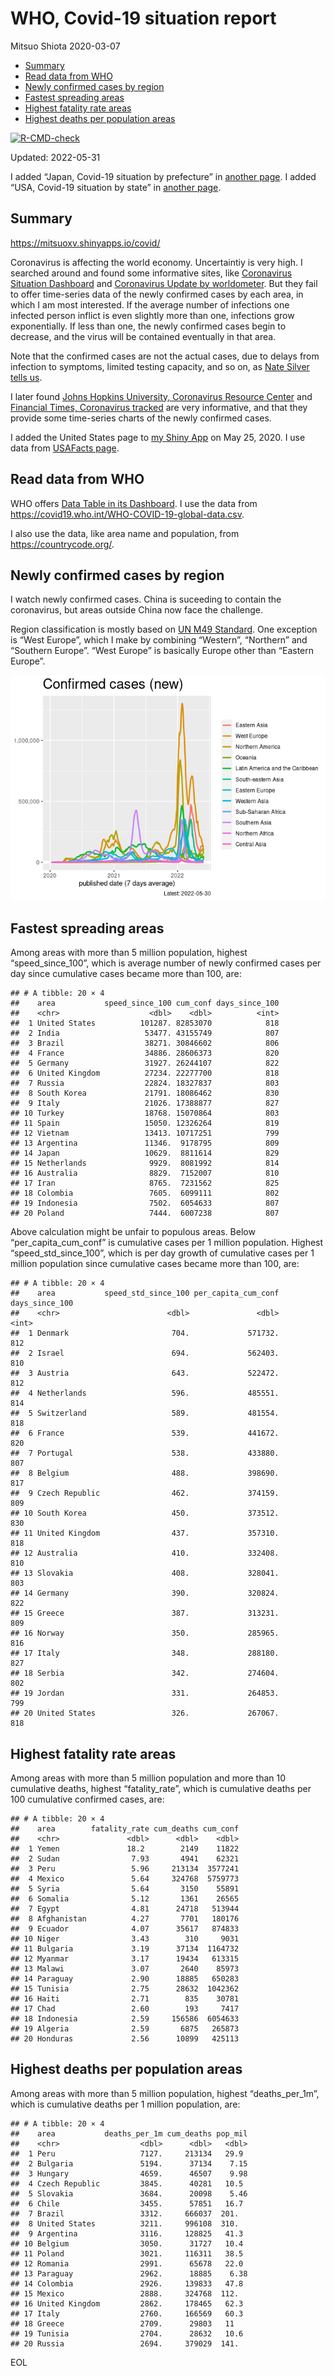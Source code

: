 WHO, Covid-19 situation report
================
Mitsuo Shiota
2020-03-07

-   [Summary](#summary)
-   [Read data from WHO](#read-data-from-who)
-   [Newly confirmed cases by region](#newly-confirmed-cases-by-region)
-   [Fastest spreading areas](#fastest-spreading-areas)
-   [Highest fatality rate areas](#highest-fatality-rate-areas)
-   [Highest deaths per population
    areas](#highest-deaths-per-population-areas)

<!-- badges: start -->

[![R-CMD-check](https://github.com/mitsuoxv/covid/workflows/R-CMD-check/badge.svg)](https://github.com/mitsuoxv/covid/actions)
<!-- badges: end -->

Updated: 2022-05-31

I added “Japan, Covid-19 situation by prefecture” in [another
page](Japan.md). I added “USA, Covid-19 situation by state” in [another
page](USA.md).

## Summary

<https://mitsuoxv.shinyapps.io/covid/>

Coronavirus is affecting the world economy. Uncertaintiy is very high. I
searched around and found some informative sites, like [Coronavirus
Situation
Dashboard](https://who.maps.arcgis.com/apps/opsdashboard/index.html#/c88e37cfc43b4ed3baf977d77e4a0667)
and [Coronavirus Update by
worldometer](https://www.worldometers.info/coronavirus/). But they fail
to offer time-series data of the newly confirmed cases by each area, in
which I am most interested. If the average number of infections one
infected person inflict is even slightly more than one, infections grow
exponentially. If less than one, the newly confirmed cases begin to
decrease, and the virus will be contained eventually in that area.

Note that the confirmed cases are not the actual cases, due to delays
from infection to symptoms, limited testing capacity, and so on, as
[Nate Silver tells
us](https://fivethirtyeight.com/features/coronavirus-case-counts-are-meaningless/).

I later found [Johns Hopkins University, Coronavirus Resource
Center](https://coronavirus.jhu.edu/) and [Financial Times, Coronavirus
tracked](https://www.ft.com/content/a26fbf7e-48f8-11ea-aeb3-955839e06441)
are very informative, and that they provide some time-series charts of
the newly confirmed cases.

I added the United States page to [my Shiny
App](https://mitsuoxv.shinyapps.io/covid/) on May 25, 2020. I use data
from [USAFacts
page](https://usafacts.org/visualizations/coronavirus-covid-19-spread-map/).

## Read data from WHO

WHO offers [Data Table in its Dashboard](https://covid19.who.int/table).
I use the data from
<https://covid19.who.int/WHO-COVID-19-global-data.csv>.

I also use the data, like area name and population, from
<https://countrycode.org/>.

## Newly confirmed cases by region

I watch newly confirmed cases. China is suceeding to contain the
coronavirus, but areas outside China now face the challenge.

Region classification is mostly based on [UN M49
Standard](https://unstats.un.org/unsd/methodology/m49/). One exception
is “West Europe”, which I make by combining “Western”, “Northern” and
“Southern Europe”. “West Europe” is basically Europe other than “Eastern
Europe”.

![](README_files/figure-gfm/chart-1.png)<!-- -->

## Fastest spreading areas

Among areas with more than 5 million population, highest
“speed_since_100”, which is average number of newly confirmed cases per
day since cumulative cases became more than 100, are:

    ## # A tibble: 20 × 4
    ##    area           speed_since_100 cum_conf days_since_100
    ##    <chr>                    <dbl>    <dbl>          <int>
    ##  1 United States          101287. 82853070            818
    ##  2 India                   53477. 43155749            807
    ##  3 Brazil                  38271. 30846602            806
    ##  4 France                  34886. 28606373            820
    ##  5 Germany                 31927. 26244107            822
    ##  6 United Kingdom          27234. 22277700            818
    ##  7 Russia                  22824. 18327837            803
    ##  8 South Korea             21791. 18086462            830
    ##  9 Italy                   21026. 17388877            827
    ## 10 Turkey                  18768. 15070864            803
    ## 11 Spain                   15050. 12326264            819
    ## 12 Vietnam                 13413. 10717251            799
    ## 13 Argentina               11346.  9178795            809
    ## 14 Japan                   10629.  8811614            829
    ## 15 Netherlands              9929.  8081992            814
    ## 16 Australia                8829.  7152007            810
    ## 17 Iran                     8765.  7231562            825
    ## 18 Colombia                 7605.  6099111            802
    ## 19 Indonesia                7502.  6054633            807
    ## 20 Poland                   7444.  6007238            807

Above calculation might be unfair to populous areas. Below
“per_capita_cum_conf” is cumulative cases per 1 million population.
Highest “speed_std_since_100”, which is per day growth of cumulative
cases per 1 million population since cumulative cases became more than
100, are:

    ## # A tibble: 20 × 4
    ##    area           speed_std_since_100 per_capita_cum_conf days_since_100
    ##    <chr>                        <dbl>               <dbl>          <int>
    ##  1 Denmark                       704.             571732.            812
    ##  2 Israel                        694.             562403.            810
    ##  3 Austria                       643.             522472.            812
    ##  4 Netherlands                   596.             485551.            814
    ##  5 Switzerland                   589.             481554.            818
    ##  6 France                        539.             441672.            820
    ##  7 Portugal                      538.             433880.            807
    ##  8 Belgium                       488.             398690.            817
    ##  9 Czech Republic                462.             374159.            809
    ## 10 South Korea                   450.             373512.            830
    ## 11 United Kingdom                437.             357310.            818
    ## 12 Australia                     410.             332408.            810
    ## 13 Slovakia                      408.             328041.            803
    ## 14 Germany                       390.             320824.            822
    ## 15 Greece                        387.             313231.            809
    ## 16 Norway                        350.             285965.            816
    ## 17 Italy                         348.             288180.            827
    ## 18 Serbia                        342.             274604.            802
    ## 19 Jordan                        331.             264853.            799
    ## 20 United States                 326.             267067.            818

## Highest fatality rate areas

Among areas with more than 5 million population and more than 10
cumulative deaths, highest “fatality_rate”, which is cumulative deaths
per 100 cumulative confirmed cases, are:

    ## # A tibble: 20 × 4
    ##    area        fatality_rate cum_deaths cum_conf
    ##    <chr>               <dbl>      <dbl>    <dbl>
    ##  1 Yemen               18.2        2149    11822
    ##  2 Sudan                7.93       4941    62321
    ##  3 Peru                 5.96     213134  3577241
    ##  4 Mexico               5.64     324768  5759773
    ##  5 Syria                5.64       3150    55891
    ##  6 Somalia              5.12       1361    26565
    ##  7 Egypt                4.81      24718   513944
    ##  8 Afghanistan          4.27       7701   180176
    ##  9 Ecuador              4.07      35617   874833
    ## 10 Niger                3.43        310     9031
    ## 11 Bulgaria             3.19      37134  1164732
    ## 12 Myanmar              3.17      19434   613315
    ## 13 Malawi               3.07       2640    85973
    ## 14 Paraguay             2.90      18885   650283
    ## 15 Tunisia              2.75      28632  1042362
    ## 16 Haiti                2.71        835    30781
    ## 17 Chad                 2.60        193     7417
    ## 18 Indonesia            2.59     156586  6054633
    ## 19 Algeria              2.59       6875   265873
    ## 20 Honduras             2.56      10899   425113

## Highest deaths per population areas

Among areas with more than 5 million population, highest
“deaths_per_1m”, which is cumulative deaths per 1 million population,
are:

    ## # A tibble: 20 × 4
    ##    area           deaths_per_1m cum_deaths pop_mil
    ##    <chr>                  <dbl>      <dbl>   <dbl>
    ##  1 Peru                   7127.     213134   29.9 
    ##  2 Bulgaria               5194.      37134    7.15
    ##  3 Hungary                4659.      46507    9.98
    ##  4 Czech Republic         3845.      40281   10.5 
    ##  5 Slovakia               3684.      20098    5.46
    ##  6 Chile                  3455.      57851   16.7 
    ##  7 Brazil                 3312.     666037  201.  
    ##  8 United States          3211.     996108  310.  
    ##  9 Argentina              3116.     128825   41.3 
    ## 10 Belgium                3050.      31727   10.4 
    ## 11 Poland                 3021.     116311   38.5 
    ## 12 Romania                2991.      65678   22.0 
    ## 13 Paraguay               2962.      18885    6.38
    ## 14 Colombia               2926.     139833   47.8 
    ## 15 Mexico                 2888.     324768  112.  
    ## 16 United Kingdom         2862.     178465   62.3 
    ## 17 Italy                  2760.     166569   60.3 
    ## 18 Greece                 2709.      29803   11   
    ## 19 Tunisia                2704.      28632   10.6 
    ## 20 Russia                 2694.     379029  141.

EOL
